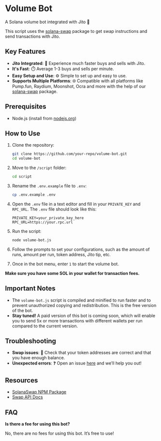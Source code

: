 
# Volume Bot

A Solana volume bot integrated with Jito 🚀

This script uses the [solana-swap](https://www.npmjs.com/package/@solxtence/solana-swap) package to get swap instructions and send transactions with Jito.

## Key Features

- **Jito Integrated**: 🚀 Experience much faster buys and sells with Jito.
- **It's Fast**: ⏱️ Average 1-3 buys and sells per minute.
- **Easy Setup and Use**: ⚙️ Simple to set up and easy to use.
- **Supports Multiple Platforms**: 🌐 Compatible with all platforms like Pump.fun, Raydium, Moonshot, Ocra and more with the help of our [solana-swap](https://www.npmjs.com/package/@solxtence/solana-swap) package.

## Prerequisites

- Node.js (install from [nodejs.org](https://nodejs.org/))

## How to Use

1. Clone the repository:

   ```sh
   git clone https://github.com/your-repo/volume-bot.git
   cd volume-bot
   ```

2. Move to the `/script` folder:

   ```sh
   cd script
   ```

3. Rename the `.env.example` file to `.env`:

   ```sh
   cp .env.example .env
   ```

4. Open the `.env` file in a text editor and fill in your `PRIVATE_KEY` and `RPC_URL`. The `.env` file should look like this:

   ```
   PRIVATE_KEY=your_private_key_here
   RPC_URL=https://your.rpc.url
   ```

5. Run the script:

   ```sh
   node volume-bot.js
   ```

6. Follow the prompts to set your configurations, such as the amount of runs, amount per run, token address, Jito tip, etc.

7. Once in the bot menu, enter `1` to start the volume bot.

**Make sure you have some SOL in your wallet for transaction fees.**

## Important Notes

- The `volume-bot.js` script is compiled and minified to run faster and to prevent unauthorized copying and redistribution. This is the free version of the bot.
- **Stay tuned!** A paid version of this bot is coming soon, which will enable you to send 5x or more transactions with different wallets per run compared to the current version.

## Troubleshooting

- **Swap issues**: 🔄 Check that your token addresses are correct and that you have enough balance.
- **Unexpected errors**: ❓ Open an issue [here](https://github.com/solxtence/volume-bot/issues) and we’ll help you out!

## Resources

- [SolanaSwap NPM Package](https://www.npmjs.com/package/@solxtence/solana-swap)
- [Swap API Docs](https://docs.solxtence.com/swap)

## FAQ

**Is there a fee for using this bot?**

No, there are no fees for using this bot. It’s free to use!
